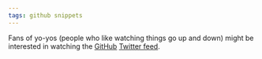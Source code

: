 ```yaml
---
tags: github snippets
---
```


Fans of yo-yos (people who like watching things go up and down) might be interested in watching the [GitHub](/wiki/GitHub) [Twitter feed](http://twitter.com/github).
